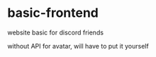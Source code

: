 # basic-frontend
website basic for discord friends


without API for avatar, will have to put it yourself
